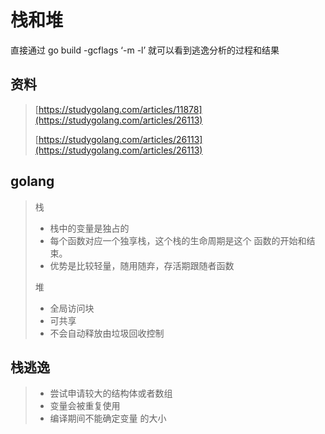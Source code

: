 # 栈和堆

直接通过 go build -gcflags ‘-m -l’ 就可以看到逃逸分析的过程和结果

## 资料

> [https://studygolang.com/articles/11878](https://studygolang.com/articles/26113)
>
> [https://studygolang.com/articles/26113](https://studygolang.com/articles/26113)

## golang

> 栈
>
> * 栈中的变量是独占的
> * 每个函数对应一个独享栈，这个栈的生命周期是这个 函数的开始和结束。
> * 优势是比较轻量，随用随弃，存活期跟随者函数 
>
> 堆
>
> * 全局访问块
> * 可共享
> * 不会自动释放由垃圾回收控制

## 栈逃逸

> * 尝试申请较大的结构体或者数组
> * 变量会被重复使用 
> * 编译期间不能确定变量 的大小



